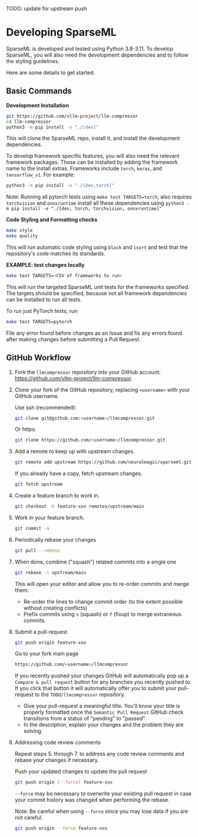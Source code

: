 <!--
Copyright (c) 2021 - present / Neuralmagic, Inc. All Rights Reserved.

Licensed under the Apache License, Version 2.0 (the "License");
you may not use this file except in compliance with the License.
You may obtain a copy of the License at

   http://www.apache.org/licenses/LICENSE-2.0

Unless required by applicable law or agreed to in writing,
software distributed under the License is distributed on an "AS IS" BASIS,
WITHOUT WARRANTIES OR CONDITIONS OF ANY KIND, either express or implied.
See the License for the specific language governing permissions and
limitations under the License.
-->

TODO: update for upstream push

# Developing SparseML

SparseML is developed and tested using Python 3.8-3.11.
To develop SparseML, you will also need the development dependencies and to follow the styling guidelines.

Here are some details to get started.

## Basic Commands

**Development Installation**

```bash
git https://github.com/vllm-project/llm-compressor
cd llm-compressor
python3 -m pip install -e "./[dev]"
```

This will clone the SparseML repo, install it, and install the development dependencies.

To develop framework specific features, you will also need the relevant framework packages.
Those can be installed by adding the framework name to the install extras. Frameworks include
`torch`, `keras`, and `tensorflow_v1`. For example:
```bash
python3 -m pip install -e "./[dev,torch]"
```

Note: Running all pytorch tests using `make test TARGETS=torch`, also requires `torchvision`
and `onnxruntime` install all these dependencies using `python3 -m pip install -e "./[dev, torch, torchvision, onnxruntime]"`

**Code Styling and Formatting checks**

```bash
make style
make quality
```

This will run automatic code styling using `black` and `isort` and test that the
repository's code matches its standards.

**EXAMPLE: test changes locally**

```bash
make test TARGETS=<CSV of frameworks to run>
```

This will run the targeted SparseML unit tests for the frameworks specified.
The targets should be specified, because not all framework dependencies can be installed to run all tests.

To run just PyTorch tests, run
```bash
make test TARGETS=pytorch
```

File any error found before changes as an Issue and fix any errors found after making changes before submitting a Pull Request.

## GitHub Workflow

1. Fork the `llmcompressor` repository into your GitHub account: https://github.com/vllm-project/llm-compressor.

2. Clone your fork of the GitHub repository, replacing `<username>` with your GitHub username.

   Use ssh (recommended):

   ```bash
   git clone git@github.com:<username>/llmcompressor.git
   ```

   Or https:

   ```bash
   git clone https://github.com/<username>/llmcompressor.git
   ```

3. Add a remote to keep up with upstream changes.

   ```bash
   git remote add upstream https://github.com/neuralmagic/sparseml.git
   ```

   If you already have a copy, fetch upstream changes.

   ```bash
   git fetch upstream
   ```

4. Create a feature branch to work in.

   ```bash
   git checkout -b feature-xxx remotes/upstream/main
   ```

5. Work in your feature branch.

   ```bash
   git commit -a
   ```

6. Periodically rebase your changes

   ```bash
   git pull --rebase
   ```

7. When done, combine ("squash") related commits into a single one

   ```bash
   git rebase -i upstream/main
   ```

   This will open your editor and allow you to re-order commits and merge them:
   - Re-order the lines to change commit order (to the extent possible without creating conflicts)
   - Prefix commits using `s` (squash) or `f` (fixup) to merge extraneous commits.

8. Submit a pull-request

   ```bash
   git push origin feature-xxx
   ```

   Go to your fork main page

   ```bash
   https://github.com/<username>/llmcompressor
   ```

   If you recently pushed your changes GitHub will automatically pop up a `Compare & pull request` button for any branches you recently pushed to. If you click that button it will automatically offer you to submit your pull-request to the `TODO/llmcompressor` repository.

   - Give your pull-request a meaningful title.
     You'll know your title is properly formatted once the `Semantic Pull Request` GitHub check
     transitions from a status of "pending" to "passed".
   - In the description, explain your changes and the problem they are solving.

9. Addressing code review comments

   Repeat steps 5. through 7. to address any code review comments and rebase your changes if necessary.

   Push your updated changes to update the pull request

   ```bash
   git push origin [--force] feature-xxx
   ```

   `--force` may be necessary to overwrite your existing pull request in case your
  commit history was changed when performing the rebase.

   Note: Be careful when using `--force` since you may lose data if you are not careful.

   ```bash
   git push origin --force feature-xxx
   ```
